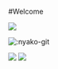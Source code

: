 #Welcome

<img src="https://wakatime.com/badge/user/a9a6a0b4-5214-46c2-92c7-bc0d702b3192.svg" />


![:nyako-git](https://count.getloli.com/get/@:Pazzan_github?theme=asoul)



<img src="https://github-readme-stats.vercel.app/api?username=pazzann&count_private=true&theme=midnight-purple&show_icons=true%22%3E">
<img src="https://github-readme-stats.vercel.app/api/top-langs?username=pazzann&count_private=true&theme=midnight-purple&layout=compact%22%3E">
